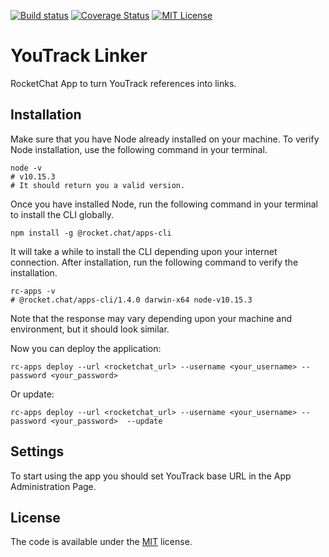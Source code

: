 [![Build status](https://github.com/zakhar-petrov/rocketchat-youtrack-linker/workflows/build/badge.svg?branch=master)](https://github.com/zakhar-petrov/rocketchat-youtrack-linker/actions?query=workflow%3Abuild)
[![Coverage Status](https://coveralls.io/repos/github/zakhar-petrov/rocketchat-youtrack-linker/badge.svg?branch=refs/heads/master)](https://coveralls.io/github/zakhar-petrov/rocketchat-youtrack-linker?branch=refs/heads/master)
[![MIT License](http://img.shields.io/badge/license-MIT-blue.svg?style=flat)](https://github.com/zakhar-petrov/rocketchat-youtrack-linker/raw/master/LICENSE)

# YouTrack Linker
RocketChat App to turn YouTrack references into links.

## Installation
Make sure that you have Node already installed on your machine. To verify Node installation, use the following command in your terminal.
```
node -v
# v10.15.3
# It should return you a valid version.
```
Once you have installed Node, run the following command in your terminal to install the CLI globally.
```
npm install -g @rocket.chat/apps-cli
```
It will take a while to install the CLI depending upon your internet connection. After installation, run the following command to verify the installation.
```
rc-apps -v
# @rocket.chat/apps-cli/1.4.0 darwin-x64 node-v10.15.3
```
Note that the response may vary depending upon your machine and environment, but it should look similar.

Now you can deploy the application:
```
rc-apps deploy --url <rocketchat_url> --username <your_username> --password <your_password>
```
Or update:
```
rc-apps deploy --url <rocketchat_url> --username <your_username> --password <your_password>  --update
```
## Settings
To start using the app you should set YouTrack base URL in the App Administration Page.

## License
The code is available under the [MIT](https://raw.githubusercontent.com/zakhar-petrov/rocketchat-youtrack-linker/master/LICENSE) license.
